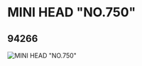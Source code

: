 # MINI HEAD "NO.750"
## 94266
![MINI HEAD "NO.750"](https://lc-www-live-s.legocdn.com/media/bricks/5/2/4613925.jpg)